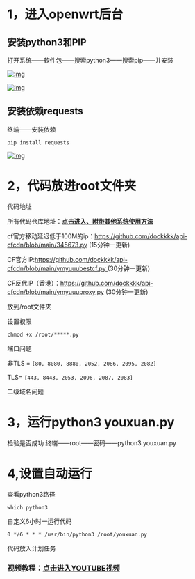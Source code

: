 # 1，进入openwrt后台

## 安装python3和PIP

打开系统——软件包——搜索python3——搜索pip——并安装

[![img](https://www.tweek.top/upload/image-lufw.png)](https://www.tweek.top/upload/image-lufw.png)

[![img](https://www.tweek.top/upload/image-jxch.png)](https://www.tweek.top/upload/image-jxch.png)

## 安装依赖requests

终端——安装依赖

```
pip install requests
```

[![img](https://www.tweek.top/upload/image-kqwv.png)](https://www.tweek.top/upload/image-kqwv.png)

# 2，代码放进root文件夹

代码地址

所有代码仓库地址：[**点击进入、附带其他系统使用方法**](https://github.com/dockkkk/api-cfcdn/)

cf官方移动延迟低于100M的ip：https://github.com/dockkkk/api-cfcdn/blob/main/345673.py (15分钟一更新)

CF官方IP:[https://github.com/dockkkk/api-cfcdn/blob/main/ymyuuubestcf.py ](https://github.com/dockkkk/api-cfcdn/blob/main/ymyuuubestcf.py)(30分钟一更新)

CF反代IP（香港）：https://github.com/dockkkk/api-cfcdn/blob/main/ymyuuuproxy.py (30分钟一更新)

放到/root文件夹

设置权限

```
chmod +x /root/*****.py
```

端口问题

非TLS = `[80, 8080, 8880, 2052, 2086, 2095, 2082]`

TLS= `[443, 8443, 2053, 2096, 2087, 2083]`

二级域名问题

# 3，运行python3 youxuan.py

检验是否成功 终端——root——密码——python3 youxuan.py

# 4,设置自动运行

查看python3路径

```
which python3
```

自定义6小时一运行代码

```
0 */6 * * * /usr/bin/python3 /root/youxuan.py
```

代码放入计划任务

### 视频教程：[点击进入YOUTUBE视频](https://youtu.be/cKf8e9M_VXQ)